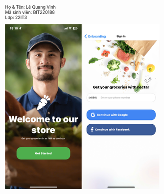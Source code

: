 Họ & Tên: Lê Quang Vinh  
Mã sinh viên: BIT220188  
Lớp: 22IT3
<p align="center">
  <img src="ket-qua-baitra.jpg" alt="ket-qua-baitra.jpg" width="250"/>
  <img src="ket-qua-bai-ktra2.jpg" alt="ket-qua-bai-ktra2.jpg" width="250"/>
</p>
